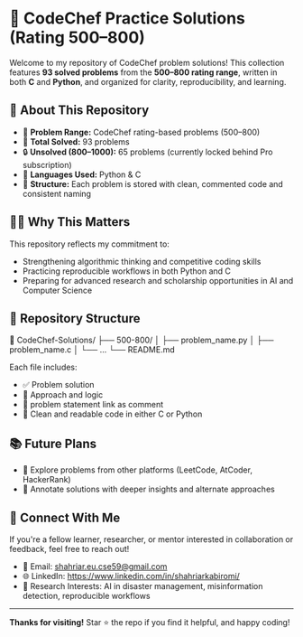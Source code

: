 # 🚀 CodeChef Practice Solutions (Rating 500–800)

Welcome to my repository of CodeChef problem solutions! This collection features **93 solved problems** from the **500–800 rating range**, written in both **C** and **Python**, and organized for clarity, reproducibility, and learning.

## 📌 About This Repository

- 🔢 **Problem Range:** CodeChef rating-based problems (500–800)
- 🧠 **Total Solved:** 93 problems
- 🔒 **Unsolved (800–1000):** 65 problems (currently locked behind Pro subscription)
- 🐍 **Languages Used:** Python & C
- 📁 **Structure:** Each problem is stored with clean, commented code and consistent naming

## 🧑‍💻 Why This Matters

This repository reflects my commitment to:
- Strengthening algorithmic thinking and competitive coding skills
- Practicing reproducible workflows in both Python and C
- Preparing for advanced research and scholarship opportunities in AI and Computer Science

## 🧭 Repository Structure
📂 CodeChef-Solutions/ ├── 500-800/ │   ├── problem_name.py │   ├── problem_name.c │   └── ... └── README.md


Each file includes:
- ✅ Problem solution
- 🧩 Approach and logic
- 🧪 problem statement link as comment
- 🧼 Clean and readable code in either C or Python


## 📚 Future Plans

- 🧠 Explore problems from other platforms (LeetCode, AtCoder, HackerRank)
- 📝 Annotate solutions with deeper insights and alternate approaches

## 🤝 Connect With Me

If you're a fellow learner, researcher, or mentor interested in collaboration or feedback, feel free to reach out!

- 📧 Email: shahriar.eu.cse59@gmail.com
- 🌐 LinkedIn: https://www.linkedin.com/in/shahriarkabiromi/
- 🧠 Research Interests: AI in disaster management, misinformation detection, reproducible workflows

---

**Thanks for visiting!** Star ⭐ the repo if you find it helpful, and happy coding!